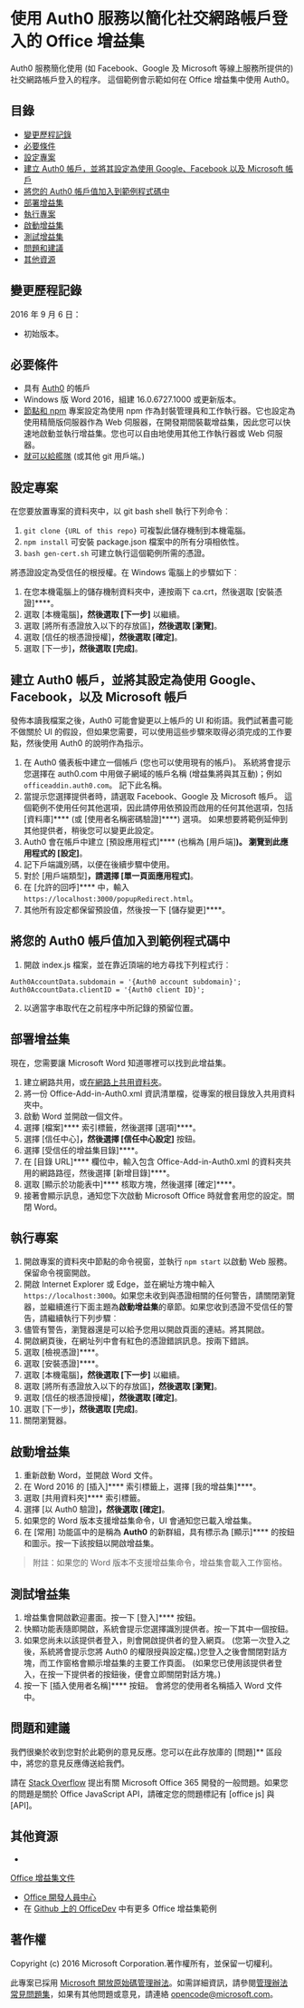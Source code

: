 # <a name="office-add-in-that-uses-the-auth0-service-to-simplify-social-login"></a>使用 Auth0 服務以簡化社交網路帳戶登入的 Office 增益集

Auth0 服務簡化使用 (如 Facebook、Google 及 Microsoft 等線上服務所提供的) 社交網路帳戶登入的程序。 這個範例會示範如何在 Office 增益集中使用 Auth0。 

## <a name="table-of-contents"></a>目錄
* [變更歷程記錄](#change-history)
* [必要條件](#prerequisites)
* [設定專案](#configure-the-project)
* [建立 Auth0 帳戶，並將其設定為使用 Google、Facebook 以及 Microsoft 帳戶](#create-an-auth0-account-and-configure-it-to-use-google,-facebook,-and-microsoft-account)
* [將您的 Auth0 帳戶值加入到範例程式碼中](#add-your-auth0-account-values-to-the-sample-code)
* [部署增益集](#deploy-the-add-in)
* [執行專案](#run-the-project)
* [啟動增益集](#start-the-add-in)
* [測試增益集](#test-the-add-in)
* [問題和建議](#questions-and-comments)
* [其他資源](#additional-resources)

## <a name="change-history"></a>變更歷程記錄

2016 年 9 月 6 日：

* 初始版本。

## <a name="prerequisites"></a>必要條件

* 具有 [Auth0](https://auth0.com) 的帳戶
* Windows 版 Word 2016，組建 16.0.6727.1000 或更新版本。
* [節點和 npm](https://nodejs.org/en/) 專案設定為使用 npm 作為封裝管理員和工作執行器。它也設定為使用精簡版伺服器作為 Web 伺服器，在開發期間裝載增益集，因此您可以快速地啟動並執行增益集。您也可以自由地使用其他工作執行器或 Web 伺服器。
* [就可以給艦隊](https://git-scm.com/downloads) (或其他 git 用戶端。)

## <a name="configure-the-project"></a>設定專案

在您要放置專案的資料夾中，以 git bash shell 執行下列命令︰

1. ```git clone {URL of this repo}``` 可複製此儲存機制到本機電腦。
2. ```npm install``` 可安裝 package.json 檔案中的所有分項相依性。
3. ```bash gen-cert.sh``` 可建立執行這個範例所需的憑證。 

將憑證設定為受信任的根授權。在 Windows 電腦上的步驟如下︰

1. 在您本機電腦上的儲存機制資料夾中，連按兩下 ca.crt，然後選取 [安裝憑證]****。 
2. 選取 [本機電腦]****，然後選取 [下一步]**** 以繼續。 
3. 選取 [將所有憑證放入以下的存放區]****，然後選取 [瀏覽]****。
4. 選取 [信任的根憑證授權]****，然後選取 [確定]****。 
5. 選取 [下一步]****，然後選取 [完成]****。 

## <a name="create-an-auth0-account-and-configure-it-to-use-google-facebook-and-microsoft-account"></a>建立 Auth0 帳戶，並將其設定為使用 Google、Facebook，以及 Microsoft 帳戶

發佈本讀我檔案之後，Auth0 可能會變更以上帳戶的 UI 和術語。我們試著盡可能不做關於 UI 的假設，但如果您需要，可以使用這些步驟來取得必須完成的工作要點，然後使用 Auth0 的說明作為指示。

1. 在 Auth0 儀表板中建立一個帳戶 (您也可以使用現有的帳戶)。 系統將會提示您選擇在 auth0.com 中用做子網域的帳戶名稱 (增益集將與其互動)；例如 `officeaddin.auth0.com`。 記下此名稱。
2. 當提示您選擇提供者時，請選取 Facebook、Google 及 Microsoft 帳戶。 這個範例不使用任何其他選項，因此請停用依預設而啟用的任何其他選項，包括 [資料庫]**** (或 [使用者名稱密碼驗證]****) 選項。 如果想要將範例延伸到其他提供者，稍後您可以變更此設定。
3. Auth0 會在帳戶中建立 [預設應用程式]**** (也稱為 [用戶端]****)。 瀏覽到此應用程式的 [設定]****。
4. 記下戶端識別碼，以便在後續步驟中使用。
5. 對於 [用戶端類型]****，請選擇 [單一頁面應用程式]****。 
6. 在 [允許的回呼]**** 中，輸入 `https://localhost:3000/popupRedirect.html`。
7. 其他所有設定都保留預設值，然後按一下 [儲存變更]****。

## <a name="add-your-auth0-account-values-to-the-sample-code"></a>將您的 Auth0 帳戶值加入到範例程式碼中

1. 開啟 index.js 檔案，並在靠近頂端的地方尋找下列程式行︰
```
Auth0AccountData.subdomain = '{Auth0 account subdomain}';
Auth0AccountData.clientID = '{Auth0 client ID}';
```
2. 以適當字串取代在之前程序中所記錄的預留位置。

## <a name="deploy-the-add-in"></a>部署增益集

現在，您需要讓 Microsoft Word 知道哪裡可以找到此增益集。

1. 建立網路共用，或[在網路上共用資料夾](https://technet.microsoft.com/en-us/library/cc770880.aspx)。
2. 將一份 Office-Add-in-Auth0.xml 資訊清單檔，從專案的根目錄放入共用資料夾中。
3. 啟動 Word 並開啟一個文件。
4. 選擇 [檔案]**** 索引標籤，然後選擇 [選項]****。
5. 選擇 [信任中心]****，然後選擇 [信任中心設定]**** 按鈕。
6. 選擇 [受信任的增益集目錄]****。
7. 在 [目錄 URL]**** 欄位中，輸入包含 Office-Add-in-Auth0.xml 的資料夾共用的網路路徑，然後選擇 [新增目錄]****。
8. 選取 [顯示於功能表中]**** 核取方塊，然後選擇 [確定]****。
9. 接著會顯示訊息，通知您下次啟動 Microsoft Office 時就會套用您的設定。關閉 Word。

## <a name="run-the-project"></a>執行專案

1. 開啟專案的資料夾中節點的命令視窗，並執行 ```npm start``` 以啟動 Web 服務。保留命令視窗開啟。
2. 開啟 Internet Explorer 或 Edge，並在網址方塊中輸入 ```https://localhost:3000```。如果您未收到與憑證相關的任何警告，請關閉瀏覽器，並繼續進行下面主題為**啟動增益集**的章節。如果您收到憑證不受信任的警告，請繼續執行下列步驟︰
3. 儘管有警告，瀏覽器還是可以給予您用以開啟頁面的連結。將其開啟。
4. 開啟網頁後，在網址列中會有紅色的憑證錯誤訊息。按兩下錯誤。
5. 選取 [檢視憑證]****。
5. 選取 [安裝憑證]****。
4. 選取 [本機電腦]****，然後選取 [下一步]**** 以繼續。 
3. 選取 [將所有憑證放入以下的存放區]****，然後選取 [瀏覽]****。
4. 選取 [信任的根憑證授權]****，然後選取 [確定]****。 
5. 選取 [下一步]****，然後選取 [完成]****。
6. 關閉瀏覽器。

## <a name="start-the-add-in"></a>啟動增益集

1. 重新啟動 Word，並開啟 Word 文件。
2. 在 Word 2016 的 [插入]**** 索引標籤上，選擇 [我的增益集]****。
3. 選取 [共用資料夾]**** 索引標籤。
4. 選擇 [以 Auth0 驗證]****，然後選取 [確定]****。
5. 如果您的 Word 版本支援增益集命令，UI 會通知您已載入增益集。
6. 在 [常用] 功能區中的是稱為 **Auth0** 的新群組，具有標示為 [顯示]**** 的按鈕和圖示。按一下該按鈕以開啟增益集。

 > 附註：如果您的 Word 版本不支援增益集命令，增益集會載入工作窗格。

## <a name="test-the-add-in"></a>測試增益集

1. 增益集會開啟歡迎畫面。按一下 [登入]**** 按鈕。
2. 快顯功能表隨即開啟，系統會提示您選擇識別提供者。按一下其中一個按鈕。 
3. 如果您尚未以該提供者登入，則會開啟提供者的登入網頁。 (您第一次登入之後，系統將會提示您將 Auth0 的權限授與設定檔。)您登入之後會關閉對話方塊，而工作窗格會顯示增益集的主要工作頁面。 (如果您已使用該提供者登入，在按一下提供者的按鈕後，便會立即關閉對話方塊。)
4. 按一下 [插入使用者名稱]**** 按鈕。 會將您的使用者名稱插入 Word 文件中。

## <a name="questions-and-comments"></a>問題和建議

我們很樂於收到您對於此範例的意見反應。您可以在此存放庫的 [問題]** 區段中，將您的意見反應傳送給我們。

請在 [Stack Overflow](http://stackoverflow.com/questions/tagged/office-js+API) 提出有關 Microsoft Office 365 開發的一般問題。如果您的問題是關於 Office JavaScript API，請確定您的問題標記有 [office js] 與 [API]。

## <a name="additional-resources"></a>其他資源

* 
  [Office 增益集文件](https://msdn.microsoft.com/en-us/library/office/jj220060.aspx)
* [Office 開發人員中心](http://dev.office.com/)
* 在 [Github 上的 OfficeDev](https://github.com/officedev) 中有更多 Office 增益集範例

## <a name="copyright"></a>著作權
Copyright (c) 2016 Microsoft Corporation.著作權所有，並保留一切權利。



此專案已採用 [Microsoft 開放原始碼管理辦法](https://opensource.microsoft.com/codeofconduct/)。如需詳細資訊，請參閱[管理辦法常見問題集](https://opensource.microsoft.com/codeofconduct/faq/)，如果有其他問題或意見，請連絡 [opencode@microsoft.com](mailto:opencode@microsoft.com)。
